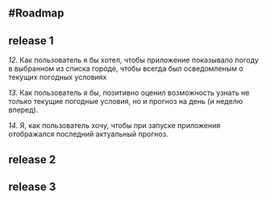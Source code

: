 #Roadmap
-------------

**release 1**
-------------
*12*. Как пользователь я бы хотел, чтобы приложение показывало погоду в выбранном из списка городе, чтобы всегда был осведомленым о текущих погодных условиях

*13*. Как пользователь я бы, позитивно оценил возможность узнать не только текущие погодные условия, но и прогноз на день (и неделю вперед).

*14*. Я, как пользователь хочу, чтобы при запуске приложения отображался последний актуальный прогноз.

**release 2**
-------------

**release 3**
-------------
